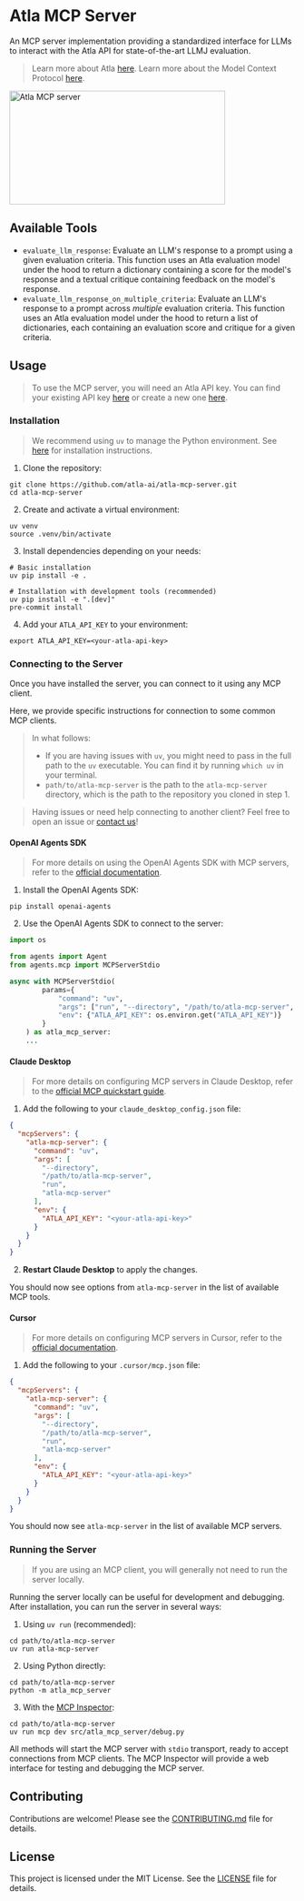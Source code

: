 # Atla MCP Server

An MCP server implementation providing a standardized interface for LLMs to interact with the Atla API for state-of-the-art LLMJ evaluation.

> Learn more about Atla [here](https://www.docs.atla-ai.com). Learn more about the Model Context Protocol [here](https://modelcontextprotocol.io).

<a href="https://glama.ai/mcp/servers/@atla-ai/atla-mcp-server">
  <img width="380" height="200" src="https://glama.ai/mcp/servers/@atla-ai/atla-mcp-server/badge" alt="Atla MCP server" />
</a>

## Available Tools

- `evaluate_llm_response`: Evaluate an LLM's response to a prompt using a given evaluation criteria. This function uses an Atla evaluation model under the hood to return a dictionary containing a score for the model's response and a textual critique containing feedback on the model's response.
- `evaluate_llm_response_on_multiple_criteria`: Evaluate an LLM's response to a prompt across _multiple_ evaluation criteria. This function uses an Atla evaluation model under the hood to return a list of dictionaries, each containing an evaluation score and critique for a given criteria.

## Usage

> To use the MCP server, you will need an Atla API key. You can find your existing API key [here](https://www.atla-ai.com/sign-in) or create a new one [here](https://www.atla-ai.com/sign-up).

### Installation

> We recommend using `uv` to manage the Python environment. See [here](https://docs.astral.sh/uv/getting-started/installation/) for installation instructions.

1. Clone the repository:

```shell
git clone https://github.com/atla-ai/atla-mcp-server.git
cd atla-mcp-server
```

2. Create and activate a virtual environment:

```shell
uv venv
source .venv/bin/activate
```

3. Install dependencies depending on your needs:

```shell
# Basic installation
uv pip install -e .
```

```shell
# Installation with development tools (recommended)
uv pip install -e ".[dev]"
pre-commit install
```

4. Add your `ATLA_API_KEY` to your environment:

```shell
export ATLA_API_KEY=<your-atla-api-key>
```

### Connecting to the Server

Once you have installed the server, you can connect to it using any MCP client.

Here, we provide specific instructions for connection to some common MCP clients.

> In what follows:
>
> - If you are having issues with `uv`, you might need to pass in the full path to the `uv` executable. You can find it by running `which uv` in your terminal.
> - `path/to/atla-mcp-server` is the path to the `atla-mcp-server` directory, which is the path to the repository you cloned in step 1.

> Having issues or need help connecting to another client? Feel free to open an issue or [contact us](mailto:support@atla-ai.com)!

#### OpenAI Agents SDK

> For more details on using the OpenAI Agents SDK with MCP servers, refer to the [official documentation](https://openai.github.io/openai-agents-python/).

1. Install the OpenAI Agents SDK:

```shell
pip install openai-agents
```

2. Use the OpenAI Agents SDK to connect to the server:

```python
import os

from agents import Agent
from agents.mcp import MCPServerStdio

async with MCPServerStdio(
        params={
            "command": "uv",
            "args": ["run", "--directory", "/path/to/atla-mcp-server", "atla-mcp-server"],
            "env": {"ATLA_API_KEY": os.environ.get("ATLA_API_KEY")}
        }
    ) as atla_mcp_server:
    ...
```

#### Claude Desktop

> For more details on configuring MCP servers in Claude Desktop, refer to the [official MCP quickstart guide](https://modelcontextprotocol.io/quickstart/user).

1. Add the following to your `claude_desktop_config.json` file:

```json
{
  "mcpServers": {
    "atla-mcp-server": {
      "command": "uv",
      "args": [
        "--directory",
        "/path/to/atla-mcp-server",
        "run",
        "atla-mcp-server"
      ],
      "env": {
        "ATLA_API_KEY": "<your-atla-api-key>"
      }
    }
  }
}
```

2. **Restart Claude Desktop** to apply the changes.

You should now see options from `atla-mcp-server` in the list of available MCP tools.

#### Cursor

> For more details on configuring MCP servers in Cursor, refer to the [official documentation](https://docs.cursor.com/context/model-context-protocol).

1. Add the following to your `.cursor/mcp.json` file:

```json
{
  "mcpServers": {
    "atla-mcp-server": {
      "command": "uv",
      "args": [
        "--directory",
        "/path/to/atla-mcp-server",
        "run",
        "atla-mcp-server"
      ],
      "env": {
        "ATLA_API_KEY": "<your-atla-api-key>"
      }
    }
  }
}
```

You should now see `atla-mcp-server` in the list of available MCP servers.


### Running the Server

> If you are using an MCP client, you will generally not need to run the server locally.

Running the server locally can be useful for development and debugging. After installation, you can run the server in several ways:

1. Using `uv run` (recommended):

```shell
cd path/to/atla-mcp-server
uv run atla-mcp-server
```

2. Using Python directly:

```shell
cd path/to/atla-mcp-server
python -m atla_mcp_server
```

3. With the [MCP Inspector](https://github.com/modelcontextprotocol/inspector):

```shell
cd path/to/atla-mcp-server
uv run mcp dev src/atla_mcp_server/debug.py
```

All methods will start the MCP server with `stdio` transport, ready to accept connections from MCP clients. The MCP Inspector will provide a web interface for testing and debugging the MCP server.

## Contributing

Contributions are welcome! Please see the [CONTRIBUTING.md](CONTRIBUTING.md) file for details.

## License

This project is licensed under the MIT License. See the [LICENSE](LICENSE) file for details.